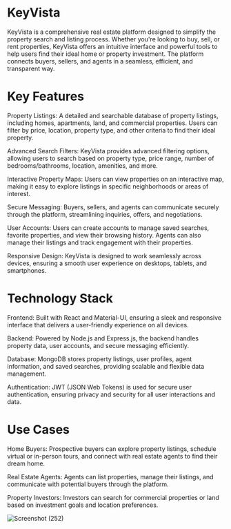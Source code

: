 # KeyVista
KeyVista is a comprehensive real estate platform designed to simplify the property search and listing process. Whether you're looking to buy, sell, or rent properties, KeyVista offers an intuitive interface and powerful tools to help users find their ideal home or property investment. The platform connects buyers, sellers, and agents in a seamless, efficient, and transparent way.

# Key Features
Property Listings: A detailed and searchable database of property listings, including homes, apartments, land, and commercial properties. Users can filter by price, location, property type, and other criteria to find their ideal property.

Advanced Search Filters: KeyVista provides advanced filtering options, allowing users to search based on property type, price range, number of bedrooms/bathrooms, location, amenities, and more.

Interactive Property Maps: Users can view properties on an interactive map, making it easy to explore listings in specific neighborhoods or areas of interest.

Secure Messaging: Buyers, sellers, and agents can communicate securely through the platform, streamlining inquiries, offers, and negotiations.

User Accounts: Users can create accounts to manage saved searches, favorite properties, and view their browsing history. Agents can also manage their listings and track engagement with their properties.

Responsive Design: KeyVista is designed to work seamlessly across devices, ensuring a smooth user experience on desktops, tablets, and smartphones.

 # Technology Stack
Frontend: Built with React and Material-UI, ensuring a sleek and responsive interface that delivers a user-friendly experience on all devices.

Backend: Powered by Node.js and Express.js, the backend handles property data, user accounts, and secure messaging efficiently.

Database: MongoDB stores property listings, user profiles, agent information, and saved searches, providing scalable and flexible data management.

Authentication: JWT (JSON Web Tokens) is used for secure user authentication, ensuring privacy and security for all user interactions and data.

 # Use Cases
Home Buyers: Prospective buyers can explore property listings, schedule virtual or in-person tours, and connect with real estate agents to find their dream home.

Real Estate Agents: Agents can list properties, manage their listings, and communicate with potential buyers through the platform.

Property Investors: Investors can search for commercial properties or land based on investment goals and location preferences.

![Screenshot (252)](https://github.com/user-attachments/assets/261b4435-75dc-4d56-bbc1-6e81d36cfce0)



